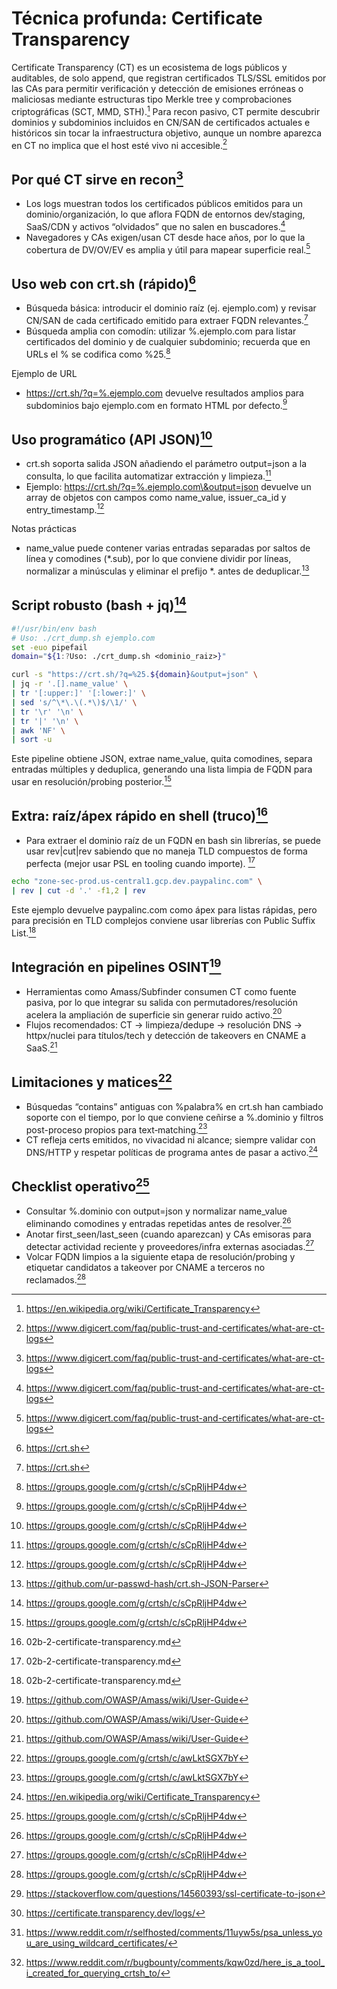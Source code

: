 # Técnica profunda: Certificate Transparency

Certificate Transparency (CT) es un ecosistema de logs públicos y auditables, de solo append, que registran certificados TLS/SSL emitidos por las CAs para permitir verificación y detección de emisiones erróneas o maliciosas mediante estructuras tipo Merkle tree y comprobaciones criptográficas (SCT, MMD, STH).[^2]
Para recon pasivo, CT permite descubrir dominios y subdominios incluidos en CN/SAN de certificados actuales e históricos sin tocar la infraestructura objetivo, aunque un nombre aparezca en CT no implica que el host esté vivo ni accesible.[^3]

## Por qué CT sirve en recon[^3]

- Los logs muestran todos los certificados públicos emitidos para un dominio/organización, lo que aflora FQDN de entornos dev/staging, SaaS/CDN y activos “olvidados” que no salen en buscadores.[^3]
- Navegadores y CAs exigen/usan CT desde hace años, por lo que la cobertura de DV/OV/EV es amplia y útil para mapear superficie real.[^3]

## Uso web con crt.sh (rápido)[^4]

- Búsqueda básica: introducir el dominio raíz (ej. ejemplo.com) y revisar CN/SAN de cada certificado emitido para extraer FQDN relevantes.[^4]
- Búsqueda amplia con comodín: utilizar %.ejemplo.com para listar certificados del dominio y de cualquier subdominio; recuerda que en URLs el % se codifica como %25.[^1]

Ejemplo de URL

- https://crt.sh/?q=%.ejemplo.com devuelve resultados amplios para subdominios bajo ejemplo.com en formato HTML por defecto.[^1]

## Uso programático (API JSON)[^1]

- crt.sh soporta salida JSON añadiendo el parámetro output=json a la consulta, lo que facilita automatizar extracción y limpieza.[^1]
- Ejemplo: https://crt.sh/?q=%.ejemplo.com\&output=json devuelve un array de objetos con campos como name_value, issuer_ca_id y entry_timestamp.[^1]

Notas prácticas

- name_value puede contener varias entradas separadas por saltos de línea y comodines (*.sub), por lo que conviene dividir por líneas, normalizar a minúsculas y eliminar el prefijo *. antes de deduplicar.[^5]

## Script robusto (bash + jq)[^1]

```bash
#!/usr/bin/env bash
# Uso: ./crt_dump.sh ejemplo.com
set -euo pipefail
domain="${1:?Uso: ./crt_dump.sh <dominio_raiz>}"

curl -s "https://crt.sh/?q=%25.${domain}&output=json" \
| jq -r '.[].name_value' \
| tr '[:upper:]' '[:lower:]' \
| sed 's/^\*\.\(.*\)$/\1/' \
| tr '\r' '\n' \
| tr '|' '\n' \
| awk 'NF' \
| sort -u
```

Este pipeline obtiene JSON, extrae name_value, quita comodines, separa entradas múltiples y deduplica, generando una lista limpia de FQDN para usar en resolución/probing posterior.[^1]

## Extra: raíz/ápex rápido en shell (truco)[^6]

- Para extraer el dominio raíz de un FQDN en bash sin librerías, se puede usar rev|cut|rev sabiendo que no maneja TLD compuestos de forma perfecta (mejor usar PSL en tooling cuando importe). [^6]

```bash
echo "zone-sec-prod.us-central1.gcp.dev.paypalinc.com" \
| rev | cut -d '.' -f1,2 | rev
```

Este ejemplo devuelve paypalinc.com como ápex para listas rápidas, pero para precisión en TLD complejos conviene usar librerías con Public Suffix List.[^6]

## Integración en pipelines OSINT[^7]

- Herramientas como Amass/Subfinder consumen CT como fuente pasiva, por lo que integrar su salida con permutadores/resolución acelera la ampliación de superficie sin generar ruido activo.[^7]
- Flujos recomendados: CT → limpieza/dedupe → resolución DNS → httpx/nuclei para títulos/tech y detección de takeovers en CNAME a SaaS.[^7]

## Limitaciones y matices[^8]

- Búsquedas “contains” antiguas con %palabra% en crt.sh han cambiado soporte con el tiempo, por lo que conviene ceñirse a %.dominio y filtros post-proceso propios para text‑matching.[^8]
- CT refleja certs emitidos, no vivacidad ni alcance; siempre validar con DNS/HTTP y respetar políticas de programa antes de pasar a activo.[^2]

## Checklist operativo[^1]

- Consultar %.dominio con output=json y normalizar name_value eliminando comodines y entradas repetidas antes de resolver.[^1]
- Anotar first_seen/last_seen (cuando aparezcan) y CAs emisoras para detectar actividad reciente y proveedores/infra externas asociadas.[^1]
- Volcar FQDN limpios a la siguiente etapa de resolución/probing y etiquetar candidatos a takeover por CNAME a terceros no reclamados.[^1]
  <span style="display:none">[^13][^17][^21][^9]</span>


[^1]: https://groups.google.com/g/crtsh/c/sCpRljHP4dw
    
[^2]: https://en.wikipedia.org/wiki/Certificate_Transparency
    
[^3]: https://www.digicert.com/faq/public-trust-and-certificates/what-are-ct-logs
    
[^4]: https://crt.sh
    
[^5]: https://github.com/ur-passwd-hash/crt.sh-JSON-Parser
    
[^6]: 02b-2-certificate-transparency.md
    
[^7]: https://github.com/OWASP/Amass/wiki/User-Guide
    
[^8]: https://groups.google.com/g/crtsh/c/awLktSGX7bY
    
[^9]: https://www.reddit.com/r/bugbounty/comments/kqw0zd/here_is_a_tool_i_created_for_querying_crtsh_to/
    
[^10]: https://pkg.go.dev/github.com/dsggregory/crt.sh
    
[^11]: https://certificate.transparency.dev/howctworks/
    
[^12]: https://script.hashnode.dev/certificate-search-via-dumpcrt-crtsh-for-wide-recon
    
[^13]: https://stackoverflow.com/questions/14560393/ssl-certificate-to-json
    
[^14]: https://gist.github.com/bbhunter/0e0c5d325e1c344062fc85795e661f02
    
[^15]: https://groups.google.com/g/crtsh/c/EyRzH1IfXBM
    
[^16]: https://letsencrypt.org/docs/ct-logs/
    
[^17]: https://certificate.transparency.dev/logs/
    
[^18]: https://github.com/projectdiscovery/subfinder/issues/230
    
[^19]: https://httpie.io/docs/cli/json
    
[^20]: https://www.digicert.com/faq/certificate-transparency/what-is-certificate-transparency
    
[^21]: https://www.reddit.com/r/selfhosted/comments/11uyw5s/psa_unless_you_are_using_wildcard_certificates/
    
[^22]: https://stackoverflow.com/questions/50482326/how-to-replace-string-with-certificate-string-in-json-file-shell
